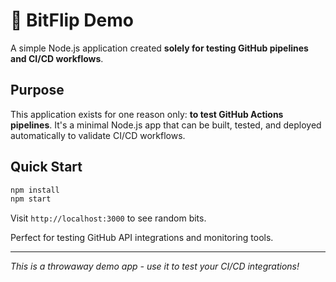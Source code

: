 # 🔄 BitFlip Demo

A simple Node.js application created **solely for testing GitHub pipelines and CI/CD workflows**.

## Purpose

This application exists for one reason only: **to test GitHub Actions pipelines**. It's a minimal Node.js app that can be built, tested, and deployed automatically to validate CI/CD workflows.

## Quick Start

```bash
npm install
npm start
```

Visit `http://localhost:3000` to see random bits.

Perfect for testing GitHub API integrations and monitoring tools.

---

*This is a throwaway demo app - use it to test your CI/CD integrations!*
